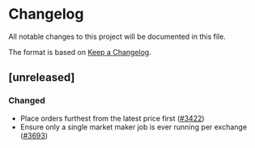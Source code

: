 # Changelog
All notable changes to this project will be documented in this file.

The format is based on [Keep a Changelog](https://keepachangelog.com/en/1.0.0/).

## [unreleased]

### Changed

- Place orders furthest from the latest price first ([#3422](https://github.com/open-ic/open-chat/pull/3422))
- Ensure only a single market maker job is ever running per exchange ([#3693](https://github.com/open-ic/open-chat/pull/3693))
